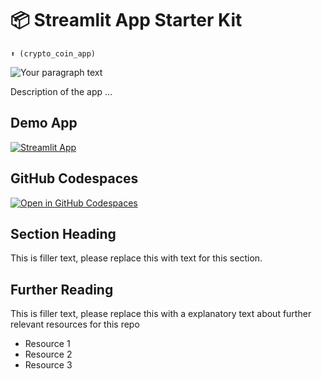 # 📦 Streamlit App Starter Kit 
```
⬆️ (crypto_coin_app)
```
![Your paragraph text](https://github.com/user-attachments/assets/9494ba33-dcd4-499f-b21d-edf2e6d43b58)



Description of the app ...

## Demo App

[![Streamlit App](https://static.streamlit.io/badges/streamlit_badge_black_white.svg)](https://my-crypto-coin-app.streamlit.app/)

## GitHub Codespaces

[![Open in GitHub Codespaces](https://github.com/codespaces/badge.svg)](https://codespaces.new/streamlit/app-starter-kit?quickstart=1)

## Section Heading

This is filler text, please replace this with text for this section.

## Further Reading

This is filler text, please replace this with a explanatory text about further relevant resources for this repo
- Resource 1
- Resource 2
- Resource 3
